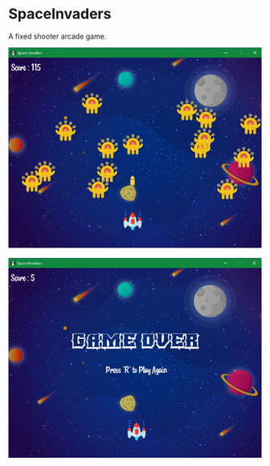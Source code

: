 # SpaceInvaders
 A fixed shooter arcade game.


<img src="Screenshot(s)/SpaceInvaders1SS.png" alt="Space Invaders 1"/>
<br><br>
<img src="Screenshot(s)/SpaceInvaders2SS.png" alt="Space Invaders 2"/>